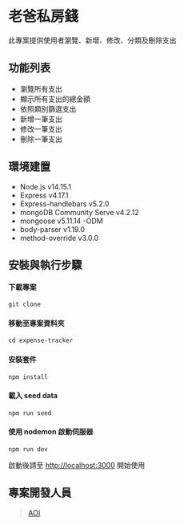 # 老爸私房錢

此專案提供使用者瀏覽、新增、修改、分類及刪除支出

## 功能列表

- 瀏覽所有支出
- 顯示所有支出的總金額
- 依照類別篩選支出
- 新增一筆支出
- 修改一筆支出
- 刪除一筆支出

## 環境建置

- Node.js v14.15.1 
- Express v4.17.1 
- Express-handlebars v5.2.0
- mongoDB Community Serve v4.2.12 
- mongoose v5.11.14 -ODM
- body-parser v1.19.0
- method-override v3.0.0

## 安裝與執行步驟

#### 下載專案

```
git clone 
```

#### 移動至專案資料夾

```
cd expense-tracker
```

#### 安裝套件

```
npm install
```

#### 載入 seed data

```
npm run seed
```

#### 使用 nodemon 啟動伺服器

```
npm run dev
```

啟動後請至 [http://localhost:3000](http://localhost:3000) 開始使用

## 專案開發人員

> [AOI](https://github.com/aoigj100a)
